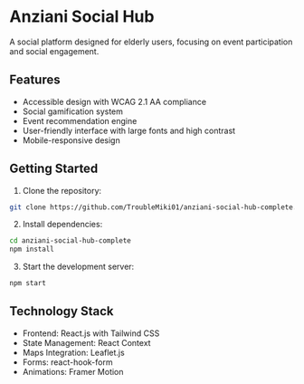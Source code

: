 # Anziani Social Hub

A social platform designed for elderly users, focusing on event participation and social engagement.

## Features

- Accessible design with WCAG 2.1 AA compliance
- Social gamification system
- Event recommendation engine
- User-friendly interface with large fonts and high contrast
- Mobile-responsive design

## Getting Started

1. Clone the repository:
```bash
git clone https://github.com/TroubleMiki01/anziani-social-hub-complete.git
```

2. Install dependencies:
```bash
cd anziani-social-hub-complete
npm install
```

3. Start the development server:
```bash
npm start
```

## Technology Stack

- Frontend: React.js with Tailwind CSS
- State Management: React Context
- Maps Integration: Leaflet.js
- Forms: react-hook-form
- Animations: Framer Motion